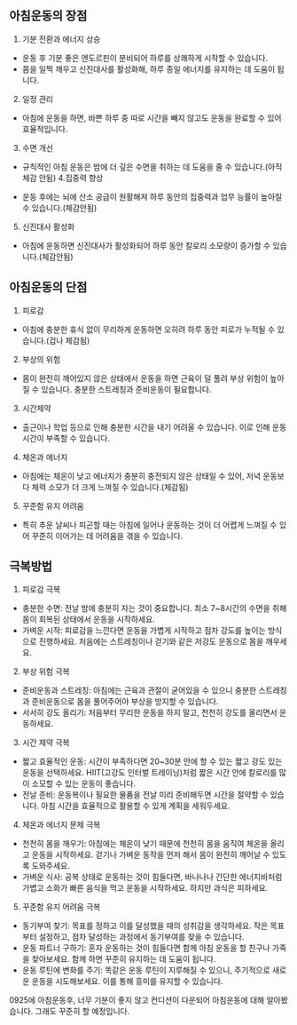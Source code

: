 ## 아침운동의 장점
1. 기분 전환과 에너지 상승

* 운동 후 기분 좋은 엔도르핀이 분비되어 하루를 상쾌하게 시작할 수 있습니다.
* 몸을 일찍 깨우고 신진대사를 활성화해, 하루 종일 에너지를 유지하는 데 도움이 됩니다.
2. 일정 관리

* 아침에 운동을 하면, 바쁜 하루 중 따로 시간을 빼지 않고도 운동을 완료할 수 있어 효율적입니다.
3. 수면 개선
* 규칙적인 아침 운동은 밤에 더 깊은 수면을 취하는 데 도움을 줄 수 있습니다.(아직 체감 안됨)
4.집중력 향상

* 운동 후에는 뇌에 산소 공급이 원활해져 하루 동안의 집중력과 업무 능률이 높아질 수 있습니다.(체감안됨)
5. 신진대사 활성화

* 아침에 운동하면 신진대사가 활성화되어 하루 동안 칼로리 소모량이 증가할 수 있습니다.(체감안됨)

## 아침운동의 단점
1. 피로감
* 아침에 충분한 휴식 없이 무리하게 운동하면 오히려 하루 동안 피로가 누적될 수 있습니다.(겁나 체감됨)
2. 부상의 위험
* 몸이 완전히 깨어있지 않은 상태에서 운동을 하면 근육이 덜 풀려 부상 위험이 높아질 수 있습니다. 충분한 스트레칭과 준비운동이 필요합니다.
3. 시간제약
* 출근이나 학업 등으로 인해 충분한 시간을 내기 어려울 수 있습니다. 이로 인해 운동 시간이 부족할 수 있습니다.
4. 체온과 에너지

* 아침에는 체온이 낮고 에너지가 충분히 충전되지 않은 상태일 수 있어, 저녁 운동보다 체력 소모가 더 크게 느껴질 수 있습니다.(체감됨)
5. 꾸준함 유지 어려움
* 특히 추운 날씨나 피곤할 때는 아침에 일어나 운동하는 것이 더 어렵게 느껴질 수 있어 꾸준히 이어가는 데 어려움을 겪을 수 있습니다.

## 극복방법
1. 피로감 극복
* 충분한 수면: 전날 밤에 충분히 자는 것이 중요합니다. 최소 7~8시간의 수면을 취해 몸이 회복된 상태에서 운동을 시작하세요.
* 가벼운 시작: 피로감을 느낀다면 운동을 가볍게 시작하고 점차 강도를 높이는 방식으로 진행하세요. 처음에는 스트레칭이나 걷기와 같은 저강도 운동으로 몸을 깨우세요.
2. 부상 위험 극복
* 준비운동과 스트레칭: 아침에는 근육과 관절이 굳어있을 수 있으니 충분한 스트레칭과 준비운동으로 몸을 풀어주어야 부상을 방지할 수 있습니다.
* 서서히 강도 올리기: 처음부터 무리한 운동을 하지 말고, 천천히 강도를 올리면서 운동하세요.
3. 시간 제약 극복
* 짧고 효율적인 운동: 시간이 부족하다면 20~30분 안에 할 수 있는 짧고 강도 있는 운동을 선택하세요. HIIT(고강도 인터벌 트레이닝)처럼 짧은 시간 안에 칼로리를 많이 소모할 수 있는 운동이 좋습니다.
* 전날 준비: 운동복이나 필요한 물품을 전날 미리 준비해두면 시간을 절약할 수 있습니다. 아침 시간을 효율적으로 활용할 수 있게 계획을 세워두세요.
4. 체온과 에너지 문제 극복
* 천천히 몸을 깨우기: 아침에는 체온이 낮기 때문에 천천히 몸을 움직여 체온을 올리고 운동을 시작하세요. 걷기나 가벼운 동작을 먼저 해서 몸이 완전히 깨어날 수 있도록 도와주세요.
* 가벼운 식사: 공복 상태로 운동하는 것이 힘들다면, 바나나나 간단한 에너지바처럼 가볍고 소화가 빠른 음식을 먹고 운동을 시작하세요. 하지만 과식은 피하세요.
5. 꾸준함 유지 어려움 극복
* 동기부여 찾기: 목표를 정하고 이를 달성했을 때의 성취감을 생각하세요. 작은 목표부터 설정하고, 점차 달성하는 과정에서 동기부여를 찾을 수 있습니다.
* 운동 파트너 구하기: 혼자 운동하는 것이 힘들다면 함께 아침 운동을 할 친구나 가족을 찾아보세요. 함께 하면 꾸준히 유지하는 데 도움이 됩니다.
* 운동 루틴에 변화를 주기: 똑같은 운동 루틴이 지루해질 수 있으니, 주기적으로 새로운 운동을 시도해보세요. 이를 통해 흥미를 유지할 수 있습니다.



0925에 아침운동후, 너무 기분이 좋지 않고 컨디션이 다운되어 아침운동에 대해 알아봤습니다. 그래도 꾸준히 할 예정입니다.
